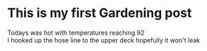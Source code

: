 # This is my first Gardening post  

Todays was hot with temperatures reaching 92  
I hooked up the hose line to the upper deck hopefully it won't leak  
